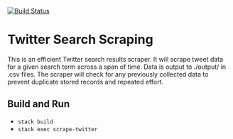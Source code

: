 [![Build Status](https://travis-ci.org/xanderdunn/twitter-scraper.svg?branch=master)](https://travis-ci.org/xanderdunn/twitter-scraper)

# Twitter Search Scraping
This is an efficient Twitter search results scraper.  It will scrape tweet data for a given search term across a span of time.  Data is output to ./output/ in .csv files.  The scraper will check for any previously collected data to prevent duplicate stored records and repeated effort.

## Build and Run
- `stack build`
- `stack exec scrape-twitter`
